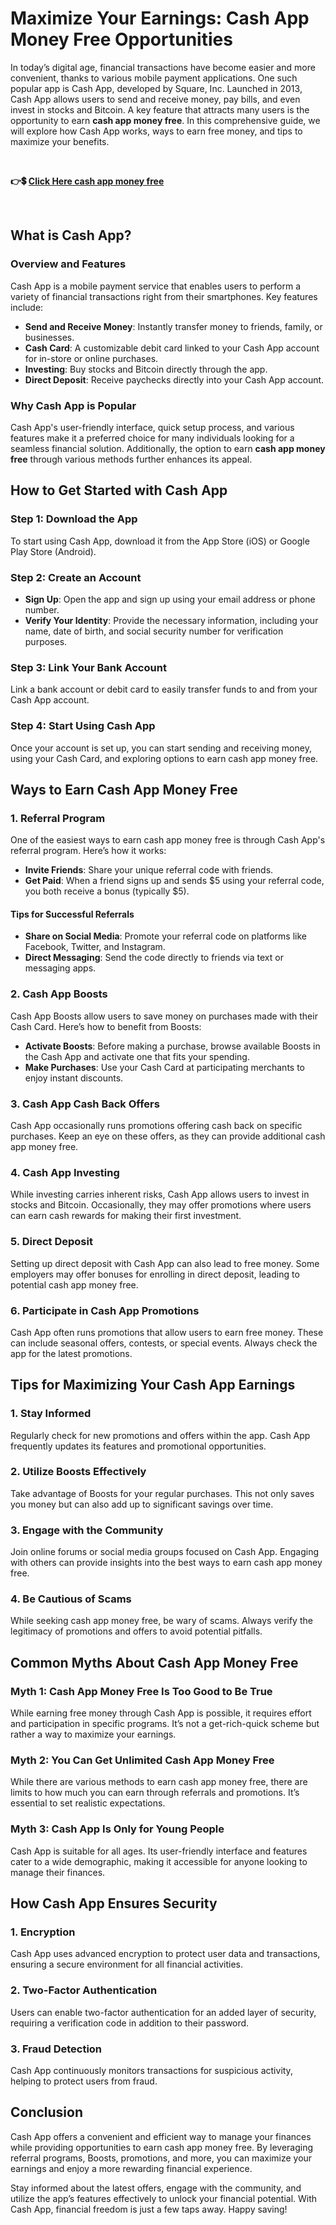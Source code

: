 # Maximize Your Earnings: Cash App Money Free Opportunities
In today’s digital age, financial transactions have become easier and more convenient, thanks to various mobile payment applications. One such popular app is Cash App, developed by Square, Inc. Launched in 2013, Cash App allows users to send and receive money, pay bills, and even invest in stocks and Bitcoin. A key feature that attracts many users is the opportunity to earn <strong>cash app money free</strong>. In this comprehensive guide, we will explore how Cash App works, ways to earn free money, and tips to maximize your benefits.

&nbsp;

<strong>👉💲 <a href="https://tinyurl.com/Cash-App-Updates">Click Here cash app money free</a></strong>

&nbsp;
<h2>What is Cash App?</h2>
<h3>Overview and Features</h3>
Cash App is a mobile payment service that enables users to perform a variety of financial transactions right from their smartphones. Key features include:
<ul>
 	<li><strong>Send and Receive Money</strong>: Instantly transfer money to friends, family, or businesses.</li>
 	<li><strong>Cash Card</strong>: A customizable debit card linked to your Cash App account for in-store or online purchases.</li>
 	<li><strong>Investing</strong>: Buy stocks and Bitcoin directly through the app.</li>
 	<li><strong>Direct Deposit</strong>: Receive paychecks directly into your Cash App account.</li>
</ul>
<h3>Why Cash App is Popular</h3>
Cash App's user-friendly interface, quick setup process, and various features make it a preferred choice for many individuals looking for a seamless financial solution. Additionally, the option to earn <strong>cash app money free</strong> through various methods further enhances its appeal.
<h2>How to Get Started with Cash App</h2>
<h3>Step 1: Download the App</h3>
To start using Cash App, download it from the App Store (iOS) or Google Play Store (Android).
<h3>Step 2: Create an Account</h3>
<ul>
 	<li><strong>Sign Up</strong>: Open the app and sign up using your email address or phone number.</li>
 	<li><strong>Verify Your Identity</strong>: Provide the necessary information, including your name, date of birth, and social security number for verification purposes.</li>
</ul>
<h3>Step 3: Link Your Bank Account</h3>
Link a bank account or debit card to easily transfer funds to and from your Cash App account.
<h3>Step 4: Start Using Cash App</h3>
Once your account is set up, you can start sending and receiving money, using your Cash Card, and exploring options to earn cash app money free.
<h2>Ways to Earn Cash App Money Free</h2>
<h3>1. Referral Program</h3>
One of the easiest ways to earn cash app money free is through Cash App's referral program. Here’s how it works:
<ul>
 	<li><strong>Invite Friends</strong>: Share your unique referral code with friends.</li>
 	<li><strong>Get Paid</strong>: When a friend signs up and sends $5 using your referral code, you both receive a bonus (typically $5).</li>
</ul>
<h4>Tips for Successful Referrals</h4>
<ul>
 	<li><strong>Share on Social Media</strong>: Promote your referral code on platforms like Facebook, Twitter, and Instagram.</li>
 	<li><strong>Direct Messaging</strong>: Send the code directly to friends via text or messaging apps.</li>
</ul>
<h3>2. Cash App Boosts</h3>
Cash App Boosts allow users to save money on purchases made with their Cash Card. Here’s how to benefit from Boosts:
<ul>
 	<li><strong>Activate Boosts</strong>: Before making a purchase, browse available Boosts in the Cash App and activate one that fits your spending.</li>
 	<li><strong>Make Purchases</strong>: Use your Cash Card at participating merchants to enjoy instant discounts.</li>
</ul>
<h3>3. Cash App Cash Back Offers</h3>
Cash App occasionally runs promotions offering cash back on specific purchases. Keep an eye on these offers, as they can provide additional cash app money free.
<h3>4. Cash App Investing</h3>
While investing carries inherent risks, Cash App allows users to invest in stocks and Bitcoin. Occasionally, they may offer promotions where users can earn cash rewards for making their first investment.
<h3>5. Direct Deposit</h3>
Setting up direct deposit with Cash App can also lead to free money. Some employers may offer bonuses for enrolling in direct deposit, leading to potential cash app money free.
<h3>6. Participate in Cash App Promotions</h3>
Cash App often runs promotions that allow users to earn free money. These can include seasonal offers, contests, or special events. Always check the app for the latest promotions.
<h2>Tips for Maximizing Your Cash App Earnings</h2>
<h3>1. Stay Informed</h3>
Regularly check for new promotions and offers within the app. Cash App frequently updates its features and promotional opportunities.
<h3>2. Utilize Boosts Effectively</h3>
Take advantage of Boosts for your regular purchases. This not only saves you money but can also add up to significant savings over time.
<h3>3. Engage with the Community</h3>
Join online forums or social media groups focused on Cash App. Engaging with others can provide insights into the best ways to earn cash app money free.
<h3>4. Be Cautious of Scams</h3>
While seeking cash app money free, be wary of scams. Always verify the legitimacy of promotions and offers to avoid potential pitfalls.
<h2>Common Myths About Cash App Money Free</h2>
<h3>Myth 1: Cash App Money Free Is Too Good to Be True</h3>
While earning free money through Cash App is possible, it requires effort and participation in specific programs. It’s not a get-rich-quick scheme but rather a way to maximize your earnings.
<h3>Myth 2: You Can Get Unlimited Cash App Money Free</h3>
While there are various methods to earn cash app money free, there are limits to how much you can earn through referrals and promotions. It’s essential to set realistic expectations.
<h3>Myth 3: Cash App Is Only for Young People</h3>
Cash App is suitable for all ages. Its user-friendly interface and features cater to a wide demographic, making it accessible for anyone looking to manage their finances.
<h2>How Cash App Ensures Security</h2>
<h3>1. Encryption</h3>
Cash App uses advanced encryption to protect user data and transactions, ensuring a secure environment for all financial activities.
<h3>2. Two-Factor Authentication</h3>
Users can enable two-factor authentication for an added layer of security, requiring a verification code in addition to their password.
<h3>3. Fraud Detection</h3>
Cash App continuously monitors transactions for suspicious activity, helping to protect users from fraud.
<h2>Conclusion</h2>
Cash App offers a convenient and efficient way to manage your finances while providing opportunities to earn cash app money free. By leveraging referral programs, Boosts, promotions, and more, you can maximize your earnings and enjoy a more rewarding financial experience.

Stay informed about the latest offers, engage with the community, and utilize the app’s features effectively to unlock your financial potential. With Cash App, financial freedom is just a few taps away. Happy saving!
